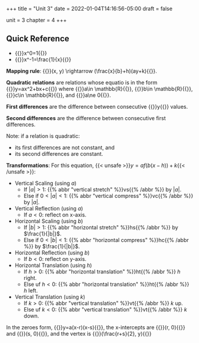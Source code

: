 +++
title = "Unit 3"
date = 2022-01-04T14:16:56-05:00
draft = false

unit = 3
chapter = 4
+++

## Quick Reference

- {{<mi>}}x^0=1{{</mi>}}
- {{<mi>}}x^-1=\frac{1}{x}{{</mi>}}

**Mapping rule**: {{<mi>}}(x, y) \rightarrow (\frac{x}{b}+h)(ay+k){{</mi>}}.

**Quadratic relations** are relations whose equatio is in the form
{{<mi>}}y=ax^2+bx+c{{</mi>}}
where
{{<mi>}}a\in \mathbb{R}{{</mi>}},
{{<mi>}}b\in \mathbb{R}{{</mi>}},
{{<mi>}}c\in \mathbb{R}{{</mi>}}, and
{{<mi>}}a\ne 0{{</mi>}}.

**First differences** are the difference between consecutive {{<mi>}}y{{</mi>}} values.

**Second differences** are the difference between consecutive first differences.

Note: if a relation is quadratic:
- its first differences are not constant, and
- its second differences are constant.

**Transformations**:
For this equation, {{< unsafe >}}$y=af(b(x-h))+k${{< /unsafe >}}:
- Vertical Scaling (using $a$)
	- If $|a| > 1$: {{% abbr "vertical stretch" %}}vs{{% /abbr %}} by $|a|$.
	- Else if $0 < |a| < 1$: {{% abbr "vertical compress" %}}vc{{% /abbr %}} by $|a|$.
- Vertical Reflection (using $a$)
	- If $a < 0$: reflect on x-axis.
- Horizontal Scaling (using $b$)
	- If $|b| > 1$: {{% abbr "horizontal stretch" %}}hs{{% /abbr %}} by $\frac{1}{|b|}$.
	- Else if $0 < |b| < 1$: {{% abbr "horizontal compress" %}}hc{{% /abbr %}} by $\frac{1}{|b|}$.
- Horizontal Reflection (using $b$)
	- If $b < 0$: reflect on y-axis.
- Horizontal Translation (using $h$)
	- If $h > 0$: {{% abbr "horizontal translation" %}}ht{{% /abbr %}} $h$ right.
	- Else uf $h < 0$: {{% abbr "horizontal translation" %}}ht{{% /abbr %}} $h$ left.
- Vertical Translation (using $k$)
	- If $k > 0$: {{% abbr "vertical translation" %}}vt{{% /abbr %}} $k$ up.
	- Else uf $k < 0$: {{% abbr "vertical translation" %}}vt{{% /abbr %}} $k$ down.

[^1]: {{<ree "p4/u8/trans">}}

In the zeroes form, {{<mi>}}y=a(x-r)(x-s){{</mi>}},
the x-intercepts are {{<mi>}}(r, 0){{</mi>}} and {{<mi>}}(s, 0){{</mi>}},
and the vertex is {{<mi>}}(\frac{r+s}{2}, y){{</mi>}}
